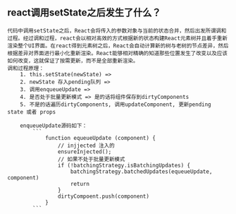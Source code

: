 ## react调用setState之后发生了什么？
    代码中调用setState之后，React会将传入的参数对象与当前的状态合并，然后出发所谓调和过程。经过调和过程，react会以相对高效的方式根据新的状态构建React元素树并且着手重新渲染整个UI界面。在react得到元素树之后，React会自动计算新的树与老树的节点差异，然后根据差异对界面进行最小化重新渲染。React能够相对精确的知道那些位置发生了改变以及应该如何改变，这就保证了按需更新，而不是全部重新渲染。  
    调和过程原理：
        1. this.setState(newState) =>
        2. newState 存入pending队列 => 
        3. 调用enqueueUpdate => 
        4. 是否处于批量更新模式 => 是的话将组件保存到dirtyComponents
        5. 不是的话遍历dirtyComponents, 调用updateComponent, 更新pending state 或者 props

        enqueueUpdate源码如下：
            ``` 
                function equeueUpdate (component) {
                    // injjected 注入的
                    ensureInjected();
                    // 如果不处于批量更新模式
                    if (!batchingStrategy.isBatchingUpdates) {
                        batchingStrategy.batchedUpdates(equeueUpdate, component)
                        return 
                    }
                    dirtyCompoent.push(component)
                }
            ```